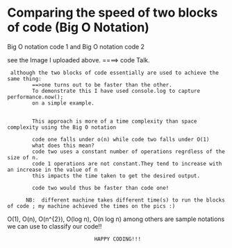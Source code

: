 # Comparing the speed of two blocks of code  (Big O Notation)
Big O notation code 1 and Big O notation code 2

see the Image I uploaded above.
====> 
      code Talk.
      
     although the two blocks of code essentially are used to achieve the same thing:
            ==>one turns out to be faster than the other.
            To demonstrate this I have used console.log to capture performance.now();
            on a simple example. 
            
            
            This approach is more of a time complexity than space complexity using the Big O notation 
            
            code one falls under o(n) while code two falls under O(1)
            what does this mean?
            code two uses a constant number of operations regrdless of the size of n.
            code 1 operations are not constant.They tend to increase with an increase in the value of n
            this impacts the time taken to get the desired output.
            
            code two would thus be faster than code one!
            
          NB:  different machine takes different time(s) to run the blocks of code ; my machine achieved the times on the pics :)
            
            
  O(1), O(n), O(n^{2}), O(log n), O(n log n) among others are sample notations we can use to classify our code!!
  
 
                                HAPPY CODING!!! 
            
         
            
            
